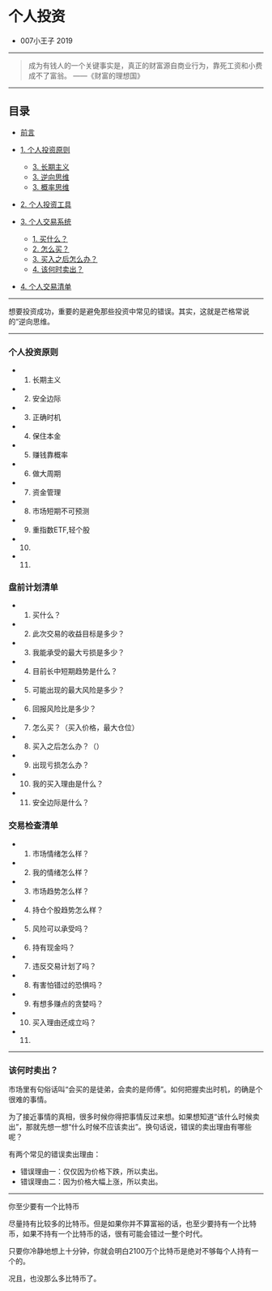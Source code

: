 # 个人投资
* 007小王子 2019

-----

> 成为有钱人的一个关键事实是，真正的财富源自商业行为，靠死工资和小费成不了富翁。
> ——《财富的理想国》



-----

## 目录


* [前言](#前言)
* [1. 个人投资原则](#个人投资原则)
    * [3. 长期主义](#长期主义)
    * [3. 逆向思维](#逆向思维)
    * [3. 概率思维](#概率思维)

* [2. 个人投资工具](#个人投资工具)
* [3. 个人交易系统](#个人交易系统)
    * [1. 买什么？](#买什么)
    * [2. 怎么买？](#记忆的三个环节)
    * [3. 买入之后怎么办？](#自学的四个阶段)
    * [4. 该何时卖出？](#该何时卖出？)
* [4. 个人交易清单](#个人交易清单)
 
-----








想要投资成功，重要的是避免那些投资中常见的错误。其实，这就是芒格常说的“逆向思维。





-----

### 个人投资原则

* 1. 长期主义
* 2. 安全边际
* 3. 正确时机
* 4. 保住本金
* 5. 赚钱靠概率
* 6. 做大周期
* 7. 资金管理
* 8. 市场短期不可预测
* 9. 重指数ETF,轻个股
* 10. 
* 11. 

### 盘前计划清单

* 1. 买什么？
* 2. 此次交易的收益目标是多少？
* 3. 我能承受的最大亏损是多少？
* 4. 目前长中短期趋势是什么？
* 5. 可能出现的最大风险是多少？
* 6. 回报风险比是多少？
* 7. 怎么买？（买入价格，最大仓位）
* 8. 买入之后怎么办？（）
* 9. 出现亏损怎么办？
* 10. 我的买入理由是什么？
* 11. 安全边际是什么？



### 交易检查清单


* 1. 市场情绪怎么样？
* 2. 我的情绪怎么样？
* 3. 市场趋势怎么样？
* 4. 持仓个股趋势怎么样？
* 5. 风险可以承受吗？
* 6. 持有现金吗？
* 7. 违反交易计划了吗？
* 8. 有害怕错过的恐惧吗？
* 9. 有想多赚点的贪婪吗？
* 10. 买入理由还成立吗？
* 11. 

-----

### 该何时卖出？

市场里有句俗话叫“会买的是徒弟，会卖的是师傅”。如何把握卖出时机，的确是个很难的事情。

为了接近事情的真相，很多时候你得把事情反过来想。如果想知道“该什么时候卖出”，那就先想一想“什么时候不应该卖出”。换句话说，错误的卖出理由有哪些呢？

有两个常见的错误卖出理由：

* 错误理由一：仅仅因为价格下跌，所以卖出。
* 错误理由二：因为价格大幅上涨，所以卖出。





-----

你至少要有一个比特币

尽量持有比较多的比特币。但是如果你并不算富裕的话，也至少要持有一个比特币，如果不持有一个比特币的话，很有可能会错过一整个时代。

只要你冷静地想上十分钟，你就会明白2100万个比特币是绝对不够每个人持有一个的。

况且，也没那么多比特币了。

